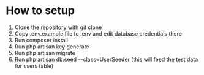 # How to setup


1. Clone the repository with git clone
2. Copy .env.example file to .env and edit database credentials there
3. Run composer install
4. Run php artisan key:generate
5. Run php artisan migrate
6. Run php artisan db:seed --class=UserSeeder  (this will feed the test data for users table)
